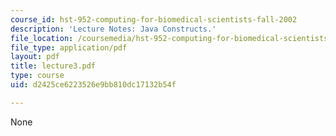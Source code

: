```yaml
---
course_id: hst-952-computing-for-biomedical-scientists-fall-2002
description: 'Lecture Notes: Java Constructs.'
file_location: /coursemedia/hst-952-computing-for-biomedical-scientists-fall-2002/d2425ce6223526e9bb810dc17132b54f_lecture3.pdf
file_type: application/pdf
layout: pdf
title: lecture3.pdf
type: course
uid: d2425ce6223526e9bb810dc17132b54f

---
```

None